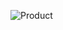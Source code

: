 ![Product](https://user-images.githubusercontent.com/112072412/226425113-52855974-f3cd-456a-b482-7baf0080024d.png)
